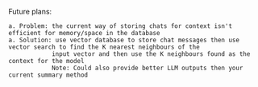 Future plans:

    a. Problem: the current way of storing chats for context isn't efficient for memory/space in the database
    a. Solution: use vector database to store chat messages then use vector search to find the K nearest neighbours of the 
                input vector and then use the K neighbours found as the context for the model 
                Note: Could also provide better LLM outputs then your current summary method 